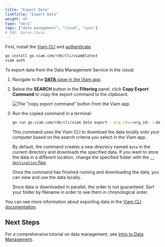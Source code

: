 ```yaml
---
title: "Export Data"
linkTitle: "Export Data"
weight: 40
type: "docs"
tags: ["data management", "cloud", "sync"]
# SME: Aaron Casas
---
```


First, install the [Viam CLI](/manage/cli/) and [authenticate](/manage/cli/#authenticate).

```sh {id="terminal-prompt" class="command-line" data-prompt="$"}
go install go.viam.com/rdk/cli/viam@latest
viam auth
```

To export data from the Data Management Service in the cloud:

1. Navigate to the [**DATA** page in the Viam app](https://app.viam.com/data/view).
2. Below the **SEARCH** button in the **Filtering** panel, click **Copy Export Command** to copy the export command to the clipboard.

   ![The "copy export command" button from the Viam app.](../img/copy_command.png)

3. Run the copied command in a terminal:

   ```sh {id="terminal-prompt" class="command-line" data-prompt="$"}
   go run go.viam.com/rdk/cli/viam data export --org_ids=<org_id> --data_type=binary --mime_types=<mime_types> --destination=.
   ```

   This command uses the Viam CLI to download the data locally onto your computer based on the search criteria you select in the Viam app.

   By default, the command creates a new directory named `data` in the current directory and downloads the specified data.
   If you want to store the data in a different location, change the specified folder with the [`--destination` flag](../../cli/#named-arguments).

   Once the command has finished running and downloading the data, you can view and use the data locally.

   Since data is downloaded in parallel, the order is not guaranteed.
   Sort your folder by filename in order to see them in chronological order.

You can see more information about exporting data in the [Viam CLI documentation](/manage/cli/#data).

## Next Steps

For a comprehensive tutorial on data management, see [Intro to Data Management](../../../tutorials/services/data-management-tutorial/).
